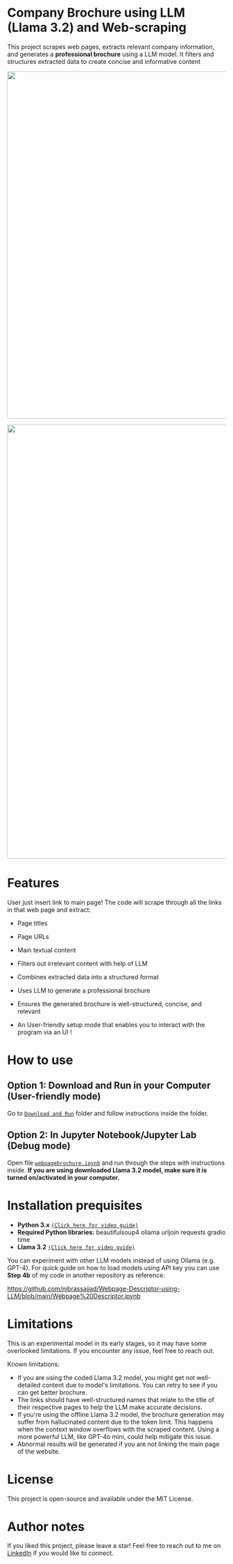 # Company Brochure using LLM (Llama 3.2) and Web-scraping

This project scrapes web pages, extracts relevant company information, and generates a **professional brochure** using a LLM model. It filters and structures extracted data to create concise and informative content

<p align="center">
  <img src="https://github.com/user-attachments/assets/5c78fb22-4846-482f-8d76-a1c031e07208" width="800" />
</p>
<p align="center">
  <img src="https://github.com/user-attachments/assets/ba8f3b93-6bec-4378-a3e6-350347b4b424" width="1000" />
</p>

# Features
User just insert link to main page! The code will scrape through all the links in that web page and extract:

- Page titles

- Page URLs

- Main textual content

- Filters out irrelevant content with help of LLM

- Combines extracted data into a structured format

- Uses LLM to generate a professional brochure

- Ensures the generated brochure is well-structured, concise, and relevant

- An User-friendly setup mode that enables you to interact with the program via an UI !

# How to use

## Option 1: Download and Run in your Computer (User-friendly mode)
Go to [`Download and Run`](https://github.com/nibrassajjad/Company-Brochure-using-LLM-and-web-scraping/tree/main/Download%20and%20Run) folder and follow instructions inside the folder.

## Option 2: In Jupyter Notebook/Jupyter Lab (Debug mode)
Open file [`webpagebrochure.ipynb`](https://github.com/nibrassajjad/Company-Brochure-using-LLM-and-web-scraping/blob/main/webpagebrochure.ipynb) and run through the steps with instructions inside. **If you are using downloaded Llama 3.2 model, make sure it is turned on/activated in your computer.**

# Installation prequisites
- **Python 3.x** [`(Click here for video guide)`](https://youtu.be/C3bOxcILGu4?si=xK9DHOaXPhrEGP1o)
- **Required Python libraries:**
  beautifulsoup4 ollama urljoin requests gradio time
- **Llama 3.2** [`(Click here for video guide)`](https://www.youtube.com/watch?v=LptVU0B6rt4)


You can experiment with other LLM models instead of using Ollama (e.g. GPT-4). For quick guide on how to load models using API key you can use **Step 4b** of my code in another repository as reference:

https://github.com/nibrassajjad/Webpage-Descriptor-using-LLM/blob/main/Webpage%20Descriptor.ipynb

# Limitations
This is an experimental model in its early stages, so it may have some overlooked limitations. If you encounter any issue, feel free to reach out.

Known limitations:
- If you are using the coded Llama 3.2 model, you might get not well-detailed content due to model's limitations. You can retry to see if you can get better brochure.
- The links should have well-structured names that relate to the title of their respective pages to help the LLM make accurate decisions.
- If you're using the offline Llama 3.2 model, the brochure generation may suffer from hallucinated content due to the token limit. This happens when the context window overflows with the scraped content. Using a more powerful LLM, like GPT-4o mini, could help mitigate this issue.
- Abnormal results will be generated if you are not linking the main page of the website.

# License
This project is open-source and available under the MIT License.

# Author notes
If you liked this project, please leave a star! Feel free to reach out to me on [LinkedIn](https://www.linkedin.com/in/nibras-sajjad/) if you would like to connect.



